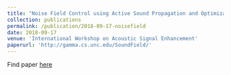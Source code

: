 ```yaml
---
title: "Noise Field Control using Active Sound Propagation and Optimization"
collection: publications
permalink: /publication/2018-09-17-noisefield
date: 2018-09-17
venue: 'International Workshop on Acoustic Signal Enhancement'
paperurl: 'http://gamma.cs.unc.edu/SoundField/'
---
```


Find paper [here](http://gamma.cs.unc.edu/SoundField/)
